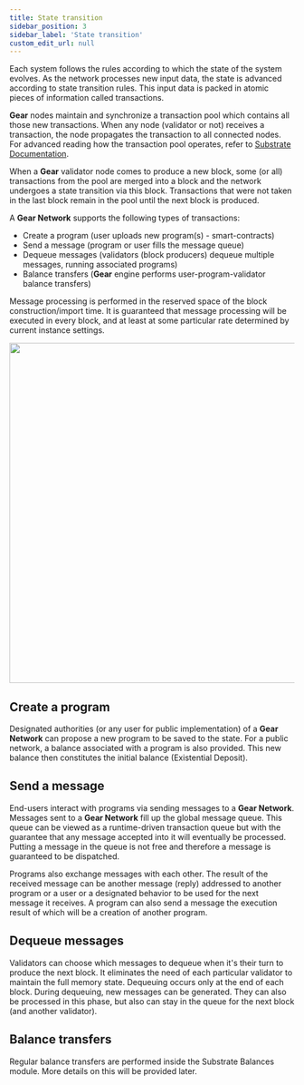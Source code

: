 ```yaml
---
title: State transition
sidebar_position: 3
sidebar_label: 'State transition'
custom_edit_url: null
---
```


Each system follows the rules according to which the state of the system evolves. As the network processes new input data, the state is advanced according to state transition rules. This input data is packed in atomic pieces of information called transactions.

**Gear** nodes maintain and synchronize a transaction pool which contains all those new transactions. When any node (validator or not) receives a transaction, the node propagates the transaction to all connected nodes. For advanced reading how the transaction pool operates, refer to [Substrate Documentation](https://docs.substrate.io/v3/concepts/tx-pool/).

When a **Gear** validator node comes to produce a new block, some (or all) transactions from the pool are merged into a block and the network undergoes a state transition via this block. Transactions that were not taken in the last block remain in the pool until the next block is produced.

A **Gear Network** supports the following types of transactions:
- Create a program (user uploads new program(s) - smart-contracts)
- Send a message (program or user fills the message queue)
- Dequeue messages (validators (block producers) dequeue multiple messages, running associated programs)
- Balance transfers (**Gear** engine performs user-program-validator balance transfers)

Message processing is performed in the reserved space of the block construction/import time. It is guaranteed that message processing will be executed in every block, and at least at some particular rate determined by current instance settings.

<center><img src="../img/message.jpg" width="600" /></center>

## Create a program

Designated authorities (or any user for public implementation) of a **Gear Network** can propose a new program to be saved to the state. For a public network, a balance associated with a program is also provided. This new balance then constitutes the initial balance (Existential Deposit). 

## Send a message

End-users interact with programs via sending messages to a **Gear Network**. Messages sent to a **Gear Network** fill up the global message queue. This queue can be viewed as a runtime-driven transaction queue but with the guarantee that any message accepted into it will eventually be processed. Putting a message in the queue is not free and therefore a message is guaranteed to be dispatched.

Programs also exchange messages with each other. The result of the received message can be another message (reply) addressed to another program or a user or a designated behavior to be used for the next message it receives. A program can also send a message the execution result of which will be a creation of another program.

## Dequeue messages

Validators can choose which messages to dequeue when it's their turn to produce the next block. It eliminates the need of each particular validator to maintain the full memory state. Dequeuing occurs only at the end of each block. During dequeuing, new messages can be generated. They can also be processed in this phase, but also can stay in the queue for the next block (and another validator).

## Balance transfers

Regular balance transfers are performed inside the Substrate Balances module. More details on this will be provided later.
